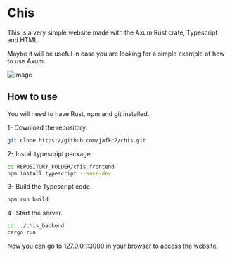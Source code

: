# Chis

This is a very simple website made with the Axum Rust crate, Typescript and HTML.

Maybe it will be useful in case you are looking for a simple example of how to use Axum.

![image](https://github.com/user-attachments/assets/c02f0bcd-b145-4ac1-8b57-edd7f786bcb3)

## How to use

You will need to have Rust, npm and git installed.

1- Download the repository.
```bash
git clone https://github.com/jafkc2/chis.git
```

2- Install typescript package.
```bash
cd REPOSITORY_FOLDER/chis_frontend
npm install typescript --save-dev
```

3- Build the Typescript code.
```bash
npm run build
```

4- Start the server.
```bash
cd ../chis_backend
cargo run
```

Now you can go to 127.0.0.1:3000 in your browser to access the website.




